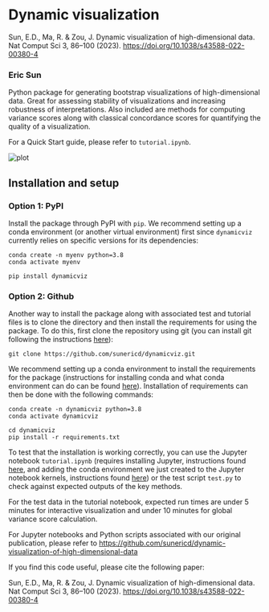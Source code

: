 # Dynamic visualization

Sun, E.D., Ma, R. & Zou, J. Dynamic visualization of high-dimensional data. Nat Comput Sci 3, 86–100 (2023). https://doi.org/10.1038/s43588-022-00380-4

### Eric Sun

Python package for generating bootstrap visualizations of high-dimensional data. Great for assessing stability of visualizations and increasing robustness of interpretations. Also included are methods for computing variance scores along with classical concordance scores for quantifying the quality of a visualization.

For a Quick Start guide, please refer to ``` tutorial.ipynb ```.

![plot](./pipeline.png)

## Installation and setup

### Option 1: PyPI

Install the package through PyPI with ```pip```. We recommend setting up a conda environment (or another virtual environment) first since ```dynamicviz``` currently relies on specific versions for its dependencies:

```
conda create -n myenv python=3.8
conda activate myenv

pip install dynamicviz
```



### Option 2: Github

Another way to install the package along with associated test and tutorial files is to clone the directory and then install the requirements for using the package. To do this, first clone the repository using git (you can install git following the instructions [here](https://github.com/git-guides/install-git)):

```
git clone https://github.com/sunericd/dynamicviz.git
```

We recommend setting up a conda environment to install the requirements for the package (instructions for installing conda and what conda environment can do can be found [here](https://docs.conda.io/projects/conda/en/latest/user-guide/install/index.html)). Installation of requirements can then be done with the following commands:

```
conda create -n dynamicviz python=3.8
conda activate dynamicviz

cd dynamicviz
pip install -r requirements.txt
```

To test that the installation is working correctly, you can use the Jupyter notebook ```tutorial.ipynb``` (requires installing Jupyter, instructions found [here](https://jupyter.org/install), and adding the conda environment we just created to the Jupyter notebook kernels, instructions found [here](https://medium.com/@nrk25693/how-to-add-your-conda-environment-to-your-jupyter-notebook-in-just-4-steps-abeab8b8d084)) or the test script ```test.py``` to check against expected outputs of the key methods.

For the test data in the tutorial notebook, expected run times are under 5 minutes for interactive visualization and under 10 minutes for global variance score calculation.

For Jupyter notebooks and Python scripts associated with our original publication, please refer to https://github.com/sunericd/dynamic-visualization-of-high-dimensional-data

If you find this code useful, please cite the following paper:

Sun, E.D., Ma, R. & Zou, J. Dynamic visualization of high-dimensional data. Nat Comput Sci 3, 86–100 (2023). https://doi.org/10.1038/s43588-022-00380-4
